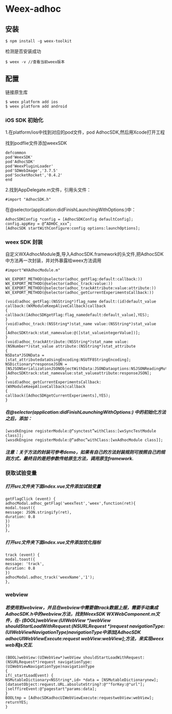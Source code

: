 # **Weex-adhoc**

## 安装

```
$ npm install -g weex-toolkit
```

检测是否安装成功

```
$ weex -v //查看当前weex版本
```

## 配置

链接原生库

```
$ weex platform add ios
$ weex platform add android
```

### iOS SDK 初始化

1.在platform/ios中找到对应的pod文件，pod AdhocSDK,然后用Xcode打开工程

找到podflie文件添加weexSDK

```
defcommon
pod'WeexSDK'
pod'AdhocSDK'
pod'WeexPluginLoader'
pod'SDWebImage','3.7.5'
pod'SocketRocket','0.4.2'
end
```

2.找到AppDelegate.m文件，引用头文件：

`#import "AdhocSDK.h"`

在@selector\(application:didFinishLaunchingWithOptions:\)中：

```
AdhocSDKConfig *config = [AdhocSDKConfig defaultConfig];
config.appKey = @“ADHOC_xxx”;
[AdhocSDK startWithConfigure:config options:launchOptions];
```

### weex SDK 封装

自定义WXAdhocModule类,导入AdhocSDK.framework的头文件,把AdhocSDK中方法再一次封装，并对外暴露给weex方法调用

```
#import"WXAdhocModule.m"

WX_EXPORT_METHOD(@selector(adhoc_getFlag:default:callback:))
WX_EXPORT_METHOD(@selector(adhoc_track:value:))
WX_EXPORT_METHOD(@selector(adhoc_trackAttribute:value:attribute:))
WX_EXPORT_METHOD(@selector(adhoc_getCurrentExperimentsCallback:))

(void)adhoc_getFlag:(NSString*)flag_name default:(id)default_value callback:(WXModuleKeepAliveCallback)callback
{
callback([AdhocSDKgetFlag:flag_namedefault:default_value],YES);
}
(void)adhoc_track:(NSString*)stat_name value:(NSString*)stat_value
{
[AdhocSDKtrack:stat_namevalue:@([stat_valueintegerValue])];
}
(void)adhoc_trackAttribute:(NSString*)stat_name value:(NSNumber*)stat_value attribute:(NSString*)stat_attribute
{
NSData*JSONData = [stat_attributedataUsingEncoding:NSUTF8StringEncoding];
NSDictionary*responseJSON = [NSJSONSerializationJSONObjectWithData:JSONDataoptions:NSJSONReadingMutableLeaveserror:nil];
[AdhocSDKtrack:stat_namevalue:stat_valueattribute:responseJSON];
}
(void)adhoc_getCurrentExperimentsCallback:(WXModuleKeepAliveCallback)callback
{
callback([AdhocSDKgetCurrentExperiments],YES);
}
```

##### 在@selector\(application:didFinishLaunchingWithOptions:\) 中的初始化方法之后，添加：

```
[wxsdkEngine registerModule:@“synctest”withClass:[wxSyncTestModule class]];
[wxsdkEngine registerModule:@“adhoc”withClass:[wxAdhocModule class]];
```

##### 注意：关于方法的封装可参考demo，如果有自己的方法封装规则可按照自己的规则方式，最终目的是把参数传给原生方法，调用原生framework.

### 获取试验变量

##### 打开src文件夹下面index.vue文件添加试验变量

```
getFlagClick (event) {
adhocModal.adhoc_getFlag('weexTest','weex',function(ret){
modal.toast({
message: JSON.stringify(ret),
duration: 0.8
})
})
},
```

##### 打开src文件夹下面index.vue文件添加优化指标

```
track (event) {
modal.toast({
message: 'track',
duration: 0.8
})
adhocModal.adhoc_track('weexName','1');
},
```

### webview

##### 若使用到webview，并且在webview中需要做track数据上报，需要手动集成AdhocSDK.h中的webview方法，找到WeexSDK WXWebComponent.m文件，在- \(BOOL\)webView:\(UIWebView \*\)webView shouldStartLoadWithRequest:\(NSURLRequest \*\)request navigationType:\(UIWebViewNavigationType\)navigationType中添加\[AdhocSDK adhocUIWebViewExecute:request webView:webView\];方法，来实现weex web和js交互.

```
(BOOL)webView:(UIWebView*)webView shouldStartLoadWithRequest:(NSURLRequest*)request navigationType:(UIWebViewNavigationType)navigationType
{
if(_startLoadEvent) {
NSMutableDictionary<NSString*,id> *data = [NSMutableDictionarynew];
[datasetObject:request.URL.absoluteString?:@""forKey:@"url"];
[selffireEvent:@"pagestart"params:data];
}
BOOLtmp = [AdhocSDKadhocUIWebViewExecute:requestwebView:webView];
returnYES;
}
```







